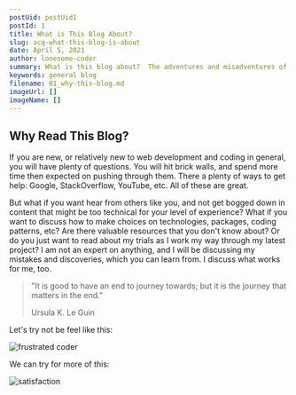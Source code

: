 ```yaml
---
postUid: postUid1
postId: 1
title: What is This Blog About?
slug: acq-what-this-blog-is-about
date: April 5, 2021
author: lonesome-coder
summary: What is this blog about?  The adventures and misadventures of an aspiring coder...
keywords: general blog
filename: 01_why-this-blog.md
imageUrl: []
imageName: []
---
```


## Why Read This Blog?

If you are new, or relatively new to web development and coding in general, you will have plenty of questions. You will hit brick walls, and spend more time then expected on pushing through them. There a plenty of ways to get help: Google, StackOverflow, YouTube, etc. All of these are great.

But what if you want hear from others like you, and not get bogged down in content that might be too technical for your level of experience? What if you want to discuss how to make choices on technologies, packages, coding patterns, etc? Are there valuable resources that you don't know about? Or do you just want to read about my trials as I work my way through my latest project? I am not an expert on anything, and I will be discussing my mistakes and discoveries, which you can learn from. I discuss what works for me, too.

> "It is good to have an end to journey towards; but it is the journey that matters in the end."
>
> Ursula K. Le Guin

Let's try not be feel like this:

![frustrated coder]()

We can try for more of this:

![satisfaction]()
